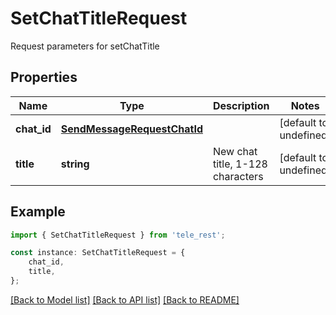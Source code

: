 # SetChatTitleRequest

Request parameters for setChatTitle

## Properties

Name | Type | Description | Notes
------------ | ------------- | ------------- | -------------
**chat_id** | [**SendMessageRequestChatId**](SendMessageRequestChatId.md) |  | [default to undefined]
**title** | **string** | New chat title, 1-128 characters | [default to undefined]

## Example

```typescript
import { SetChatTitleRequest } from 'tele_rest';

const instance: SetChatTitleRequest = {
    chat_id,
    title,
};
```

[[Back to Model list]](../README.md#documentation-for-models) [[Back to API list]](../README.md#documentation-for-api-endpoints) [[Back to README]](../README.md)

